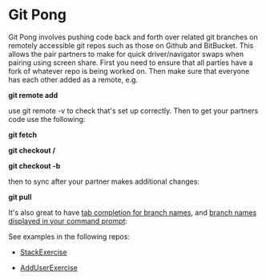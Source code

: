 # Git Pong

Git Pong involves pushing code back and forth over related git branches on remotely accessible git repos such as those on Github and BitBucket. This allows the pair partners to make for quick driver/navigator swaps when pairing using screen share. First you need to ensure that all parties have a fork of whatever repo is being worked on. Then make sure that everyone has each other added as a remote, e.g.

**git remote add <pair-partner> <URL-to-pair-partners-repo>**

use git remote -v to check that's set up correctly.  Then to get your partners code use the following:

**git fetch <pair-partner>**

**git checkout <pair-partner>/<branch-name>**

**git checkout -b <branch-name>**

then to sync after your partner makes additional changes:

**git pull <pair-partner> <branch-name>**

It's also great to have [tab completion for branch names](http://code-worrier.com/blog/autocomplete-git/), and [branch names displayed in your command prompt](http://stackoverflow.com/questions/2231214/git-tips-and-tricks-display-branch-on-command-prompt-not-working-and-created-s
):

See examples in the following repos:

- [StackExercise](https://github.com/PairProgramming/StackExercise)

- [AddUserExercise](https://github.com/PairProgramming/AddUserExercise)
